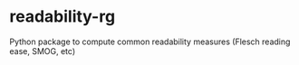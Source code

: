 # readability-rg
Python package to compute common readability measures (Flesch reading ease, SMOG, etc)
